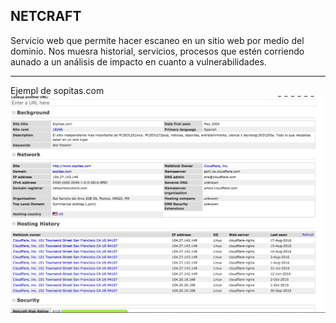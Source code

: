 ## NETCRAFT

Servicio web que permite hacer escaneo en un sitio web por medio del dominio.
Nos muesra historial, servicios, procesos que estén corriendo aunado a un análisis de impacto en cuanto a vulnerabilidades.  

---
Ejempl de sopitas.com
![Netcraft](img/Netcraft.png)
